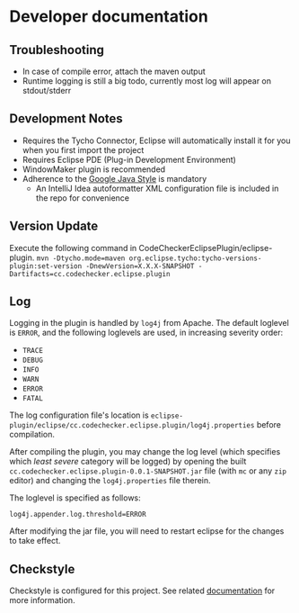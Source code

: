 # Developer documentation

## Troubleshooting

* In case of compile error, attach the maven output
* Runtime logging is still a big todo, currently most log will appear on stdout/stderr

## Development Notes

* Requires the Tycho Connector, Eclipse will automatically install it for you when you first import the project
* Requires Eclipse PDE (Plug-in Development Environment)
* WindowMaker plugin is recommended
* Adherence to the [Google Java Style](https://google.github.io/styleguide/javaguide.html) is mandatory
    * An IntelliJ Idea autoformatter XML configuration file is included in the repo for convenience

## Version Update

Execute the following command in CodeCheckerEclipsePlugin/eclipse-plugin.
``` mvn -Dtycho.mode=maven org.eclipse.tycho:tycho-versions-plugin:set-version -DnewVersion=X.X.X-SNAPSHOT -Dartifacts=cc.codechecker.eclipse.plugin ```

## Log

Logging in the plugin is handled by `log4j` from Apache. The default loglevel is `ERROR`, and the following loglevels are used, in increasing severity order:

 * `TRACE`
 * `DEBUG`
 * `INFO`
 * `WARN`
 * `ERROR`
 * `FATAL`

The log configuration file's location is `eclipse-plugin/eclipse/cc.codechecker.eclipse.plugin/log4j.properties` before compilation.

After compiling the plugin, you may change the log level (which specifies which *least severe* category will be logged) by opening the built `cc.codechecker.eclipse.plugin-0.0.1-SNAPSHOT.jar` file (with `mc` or any `zip` editor) and changing the `log4j.properties` file therein.

The loglevel is specified as follows:

    log4j.appender.log.threshold=ERROR

After modifying the jar file, you will need to restart eclipse for the changes to take effect.

## Checkstyle
Checkstyle is configured for this project. See related [documentation](checkstyle.md) for more information.